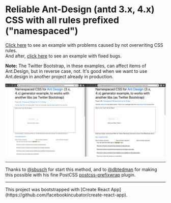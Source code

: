 <h1>Reliable Ant-Design (antd 3.x, 4.x) CSS with all rules prefixed ("namespaced")</h1>
<p>
    <a href="https://jeffdrumgod.github.io/Namespaced-CSS-generator-for-Ant-Design/">Click here</a> to see an example with problems caused by not overwriting CSS rules.
    <br />
    And after, <a href="https://jeffdrumgod.github.io/Namespaced-CSS-generator-for-Ant-Design/index-fixed.html">click here</a> to see an example with fixed bugs.
</p>

**Note:** The Twitter Bootstrap, in these examples, can affect items of Ant.Design, but in reverse case, not. It's good when we want to use Ant.design in another project already in production.

![Example image](Screen-Shot.jpg)

<hr />

<p>Thanks to <a href="https://gist.github.com/sbusch/a90eafaf5a5b61c6d6172da6ff76ddaa" target="_blank" rel="noopener">@sbusch</a> for start this method, and to <a href="https://github.com/dbtedman">@dbtedman</a> for making this possible with his fine PostCSS <a href="https://github.com/dbtedman/postcss-prefixwrap">postcss-prefixwrap</a> plugin.</p>


<hr />
This project was bootstrapped with [Create React App](https://github.com/facebookincubator/create-react-app).
